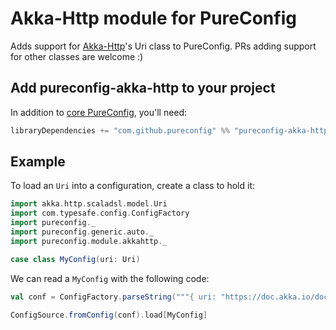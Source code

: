 
# Akka-Http module for PureConfig

Adds support for [Akka-Http](https://doc.akka.io/docs/akka-http/current/common/http-model.html#http-model)'s Uri class to PureConfig. PRs adding support
for other classes are welcome :)

## Add pureconfig-akka-http to your project

In addition to [core PureConfig](https://github.com/pureconfig/pureconfig), you'll need:

```scala
libraryDependencies += "com.github.pureconfig" %% "pureconfig-akka-http" % "0.14.0"
```

## Example

To load an `Uri` into a configuration, create a class to hold it:

```scala mdoc:silent
import akka.http.scaladsl.model.Uri
import com.typesafe.config.ConfigFactory
import pureconfig._
import pureconfig.generic.auto._
import pureconfig.module.akkahttp._

case class MyConfig(uri: Uri)
```

We can read a `MyConfig` with the following code:

```scala mdoc:to-string
val conf = ConfigFactory.parseString("""{ uri: "https://doc.akka.io/docs/akka-http/current/common/http-model.html#http-model" }""")

ConfigSource.fromConfig(conf).load[MyConfig]
```
